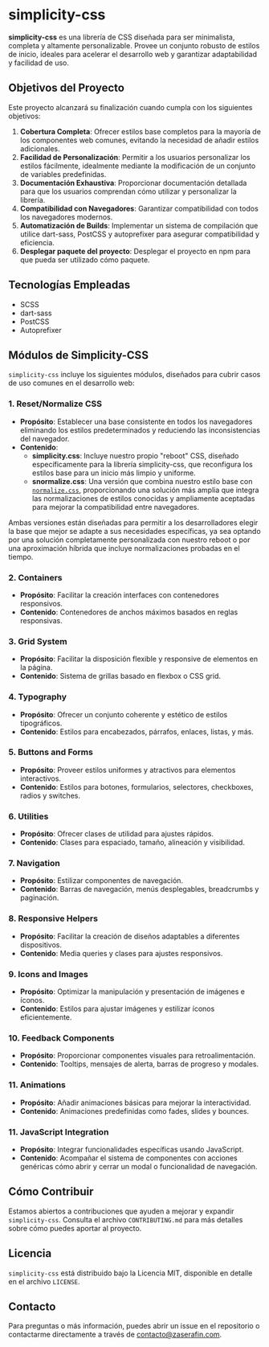 # simplicity-css

**simplicity-css** es una librería de CSS diseñada para ser minimalista, completa y altamente personalizable. Provee un conjunto robusto de estilos de inicio, ideales para acelerar el desarrollo web y garantizar adaptabilidad y facilidad de uso.

## Objetivos del Proyecto

Este proyecto alcanzará su finalización cuando cumpla con los siguientes objetivos:

1. **Cobertura Completa**: Ofrecer estilos base completos para la mayoría de los componentes web comunes, evitando la necesidad de añadir estilos adicionales.
2. **Facilidad de Personalización**: Permitir a los usuarios personalizar los estilos fácilmente, idealmente mediante la modificación de un conjunto de variables predefinidas.
3. **Documentación Exhaustiva**: Proporcionar documentación detallada para que los usuarios comprendan cómo utilizar y personalizar la librería.
4. **Compatibilidad con Navegadores**: Garantizar compatibilidad con todos los navegadores modernos.
5. **Automatización de Builds**: Implementar un sistema de compilación que utilice dart-sass, PostCSS y autoprefixer para asegurar compatibilidad y eficiencia.
6. **Desplegar paquete del proyecto**: Desplegar el proyecto en npm para que pueda ser utilizado cómo paquete.

## Tecnologías Empleadas

- SCSS
- dart-sass
- PostCSS
- Autoprefixer

## Módulos de Simplicity-CSS

`simplicity-css` incluye los siguientes módulos, diseñados para cubrir casos de uso comunes en el desarrollo web:

### 1. **Reset/Normalize CSS**

- **Propósito**: Establecer una base consistente en todos los navegadores eliminando los estilos predeterminados y reduciendo las inconsistencias del navegador.
- **Contenido**:
  - **simplicity.css**: Incluye nuestro propio "reboot" CSS, diseñado específicamente para la librería simplicity-css, que reconfigura los estilos base para un inicio más limpio y uniforme.
  - **snormalize.css**: Una versión que combina nuestro estilo base con [`normalize.css`](https://github.com/necolas/normalize.css), proporcionando una solución más amplia que integra las normalizaciones de estilos conocidas y ampliamente aceptadas para mejorar la compatibilidad entre navegadores.

Ambas versiones están diseñadas para permitir a los desarrolladores elegir la base que mejor se adapte a sus necesidades específicas, ya sea optando por una solución completamente personalizada con nuestro reboot o por una aproximación híbrida que incluye normalizaciones probadas en el tiempo.

### 2. **Containers**

- **Propósito**: Facilitar la creación interfaces con contenedores responsivos.
- **Contenido**: Contenedores de anchos máximos basados en reglas responsivas.

### 3. **Grid System**

- **Propósito**: Facilitar la disposición flexible y responsive de elementos en la página.
- **Contenido**: Sistema de grillas basado en flexbox o CSS grid.

### 4. **Typography**

- **Propósito**: Ofrecer un conjunto coherente y estético de estilos tipográficos.
- **Contenido**: Estilos para encabezados, párrafos, enlaces, listas, y más.

### 5. **Buttons and Forms**

- **Propósito**: Proveer estilos uniformes y atractivos para elementos interactivos.
- **Contenido**: Estilos para botones, formularios, selectores, checkboxes, radios y switches.

### 6. **Utilities**

- **Propósito**: Ofrecer clases de utilidad para ajustes rápidos.
- **Contenido**: Clases para espaciado, tamaño, alineación y visibilidad.

### 7. **Navigation**

- **Propósito**: Estilizar componentes de navegación.
- **Contenido**: Barras de navegación, menús desplegables, breadcrumbs y paginación.

### 8. **Responsive Helpers**

- **Propósito**: Facilitar la creación de diseños adaptables a diferentes dispositivos.
- **Contenido**: Media queries y clases para ajustes responsivos.

### 9. **Icons and Images**

- **Propósito**: Optimizar la manipulación y presentación de imágenes e íconos.
- **Contenido**: Estilos para ajustar imágenes y estilizar íconos eficientemente.

### 10. **Feedback Components**

- **Propósito**: Proporcionar componentes visuales para retroalimentación.
- **Contenido**: Tooltips, mensajes de alerta, barras de progreso y modales.

### 11. **Animations**

- **Propósito**: Añadir animaciones básicas para mejorar la interactividad.
- **Contenido**: Animaciones predefinidas como fades, slides y bounces.

### 11. **JavaScript Integration**

- **Propósito**: Integrar funcionalidades específicas usando JavaScript.
- **Contenido**: Acompañar el sistema de componentes con acciones genéricas cómo abrir y cerrar un modal o funcionalidad de navegación.

## Cómo Contribuir

Estamos abiertos a contribuciones que ayuden a mejorar y expandir `simplicity-css`. Consulta el archivo `CONTRIBUTING.md` para más detalles sobre cómo puedes aportar al proyecto.

## Licencia

`simplicity-css` está distribuido bajo la Licencia MIT, disponible en detalle en el archivo `LICENSE`.

## Contacto

Para preguntas o más información, puedes abrir un issue en el repositorio o contactarme directamente a través de [contacto@zaserafin.com](mailto:contacto@zaserafin.com).
